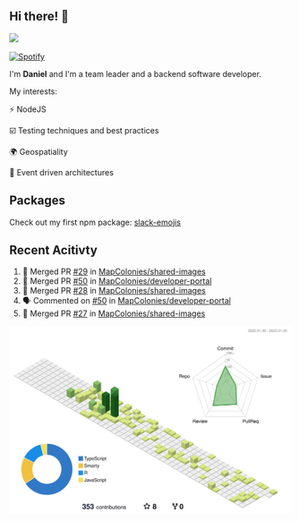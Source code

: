## Hi there! 👋

<p>
  <img src="https://github-readme-stats.vercel.app/api?username=syncush&theme=tokyonight">
</p>

[![Spotify](https://novatorem-rust.vercel.app/api/spotify)](https://open.spotify.com/user/syncush)

I'm **Daniel** and I'm a team leader and a backend software developer.

My interests:

⚡ NodeJS

☑️ Testing techniques and best practices

🌍 Geospatiality

🧠 Event driven architectures

## Packages
Check out my first npm package: [slack-emojis](https://www.npmjs.com/package/slack-emojis)

## Recent Acitivty
<!--START_SECTION:activity-->
1. 🎉 Merged PR [#29](https://github.com/MapColonies/shared-images/pull/29) in [MapColonies/shared-images](https://github.com/MapColonies/shared-images)
2. 🎉 Merged PR [#50](https://github.com/MapColonies/developer-portal/pull/50) in [MapColonies/developer-portal](https://github.com/MapColonies/developer-portal)
3. 🎉 Merged PR [#28](https://github.com/MapColonies/shared-images/pull/28) in [MapColonies/shared-images](https://github.com/MapColonies/shared-images)
4. 🗣 Commented on [#50](https://github.com/MapColonies/developer-portal/issues/50) in [MapColonies/developer-portal](https://github.com/MapColonies/developer-portal)
5. 🎉 Merged PR [#27](https://github.com/MapColonies/shared-images/pull/27) in [MapColonies/shared-images](https://github.com/MapColonies/shared-images)
<!--END_SECTION:activity-->

![contrib](./profile-3d-contrib/profile-green-animate.svg)
